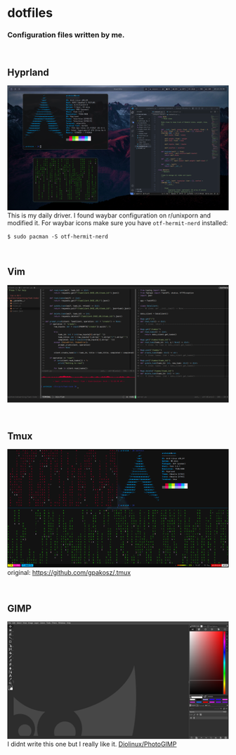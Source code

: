 # dotfiles
### Configuration files written by me.

<br>

## Hyprland
![workspace preview](screenshots/workspace-v2.png)
This is my daily driver. I found waybar configuration on r/unixporn and modified it.
For waybar icons make sure you have `otf-hermit-nerd` installed:

```shell
$ sudo pacman -S otf-hermit-nerd
```

<br>

## Vim
![vim preview](screenshots/vim.png)

<br>

## Tmux
![tmux preview](screenshots/tmux.png)
original: https://github.com/gpakosz/.tmux

<br>

## GIMP
![GIMP preview](screenshots/gimp.png)
I didnt write this one but I really like it. [Diolinux/PhotoGIMP](https://github.com/Diolinux/PhotoGIMP/tree/master/.var/app/org.gimp.GIMP/config/GIMP/2.10)
